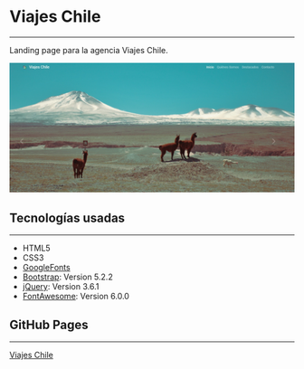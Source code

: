 # Viajes Chile
***
Landing page para la agencia Viajes Chile. 

![Inicio](assets/img/LandingPage.jpg)

## Tecnologías usadas
***
* HTML5
* CSS3
* [GoogleFonts](https://fonts.google.com/)
* [Bootstrap](https://getbootstrap.com/): Version 5.2.2 
* [jQuery](https://jquery.com/): Version 3.6.1
* [FontAwesome](https://fontawesome.com/): Version 6.0.0

## GitHub Pages
***
[Viajes Chile](https://relun.github.io/Viajes-Chile/)